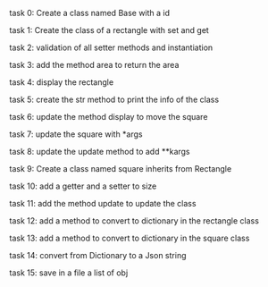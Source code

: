 task 0: Create a class named Base with a id

task 1: Create the class of a rectangle with set and get

task 2: validation of all setter methods and instantiation

task 3: add the method area to return the area

task 4: display the rectangle

task 5: create the str method to print the info of the class

task 6: update the method display to move the square

task 7: update the square with *args

task 8: update the update method to add **kargs

task 9: Create a class named square inherits from Rectangle

task 10: add a getter and a setter to size

task 11: add the method update to update the class

task 12: add a method to convert to dictionary in the rectangle class

task 13: add a method to convert to dictionary in the square class

task 14: convert from Dictionary to a Json string

task 15: save in a file a list of obj